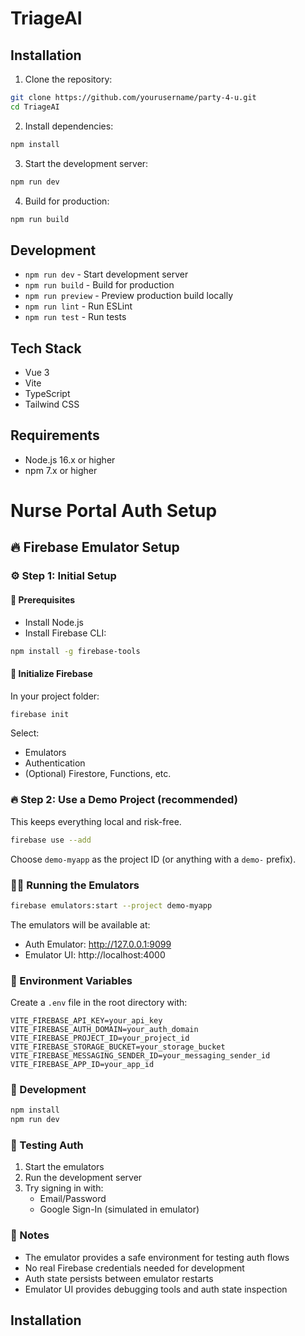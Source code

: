 # TriageAI

## Installation

1. Clone the repository:

```bash
git clone https://github.com/yourusername/party-4-u.git
cd TriageAI
```

2. Install dependencies:

```bash
npm install
```

3. Start the development server:

```bash
npm run dev
```

4. Build for production:

```bash
npm run build
```

## Development

- `npm run dev` - Start development server
- `npm run build` - Build for production
- `npm run preview` - Preview production build locally
- `npm run lint` - Run ESLint
- `npm run test` - Run tests

## Tech Stack

- Vue 3
- Vite
- TypeScript
- Tailwind CSS

## Requirements

- Node.js 16.x or higher
- npm 7.x or higher

# Nurse Portal Auth Setup

## 🔥 Firebase Emulator Setup

### ⚙️ Step 1: Initial Setup

#### 🔧 Prerequisites

- Install Node.js
- Install Firebase CLI:

```bash
npm install -g firebase-tools
```

#### 🚀 Initialize Firebase

In your project folder:

```bash
firebase init
```

Select:

- Emulators
- Authentication
- (Optional) Firestore, Functions, etc.

### 🔥 Step 2: Use a Demo Project (recommended)

This keeps everything local and risk-free.

```bash
firebase use --add
```

Choose `demo-myapp` as the project ID (or anything with a `demo-` prefix).

### 🏃‍♂️ Running the Emulators

```bash
firebase emulators:start --project demo-myapp

```

The emulators will be available at:

- Auth Emulator: http://127.0.0.1:9099
- Emulator UI: http://localhost:4000

### 🔐 Environment Variables

Create a `.env` file in the root directory with:

```
VITE_FIREBASE_API_KEY=your_api_key
VITE_FIREBASE_AUTH_DOMAIN=your_auth_domain
VITE_FIREBASE_PROJECT_ID=your_project_id
VITE_FIREBASE_STORAGE_BUCKET=your_storage_bucket
VITE_FIREBASE_MESSAGING_SENDER_ID=your_messaging_sender_id
VITE_FIREBASE_APP_ID=your_app_id
```

### 🚀 Development

```bash
npm install
npm run dev
```

### 🧪 Testing Auth

1. Start the emulators
2. Run the development server
3. Try signing in with:
   - Email/Password
   - Google Sign-In (simulated in emulator)

### 📝 Notes

- The emulator provides a safe environment for testing auth flows
- No real Firebase credentials needed for development
- Auth state persists between emulator restarts
- Emulator UI provides debugging tools and auth state inspection

## Installation
